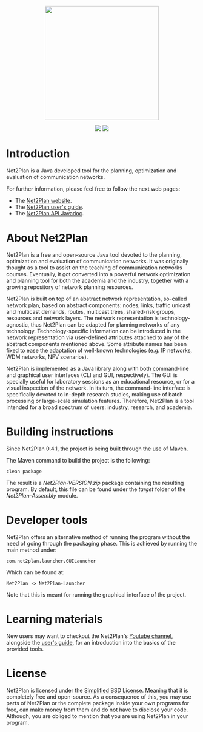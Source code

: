 <p align="center">
    <img src="https://raw.githubusercontent.com/girtel/Net2Plan/develop/Net2Plan-GUI/Net2Plan-GUI-Plugins/Net2Plan-NetworkDesign/src/main/resources/resources/common/net2plan-logo.jpg" height="300">
</p>
<p align="center">
    <img src="https://travis-ci.org/girtel/Net2Plan.svg?branch=master">
    <img src="https://s-a.github.io/license/img/bsd-2-clause.svg">
</p>

# Introduction
Net2Plan is a Java developed tool for the planning, optimization and evaluation of communication networks.

For further information, please feel free to follow the next web pages:
* The [Net2Plan website](http://net2plan.com).
* The [Net2Plan user's guide](http://net2plan.com/documentation/current/help/usersGuide.pdf).
* The [Net2Plan API Javadoc](http://net2plan.com/documentation/current/javadoc/api/index.html).

# About Net2Plan
Net2Plan is a free and open-source Java tool devoted to the planning, optimization and evaluation of communication networks. It was originally thought as a tool to assist on the teaching of communication networks courses. Eventually, it got converted into a powerful network optimization and planning tool for both the academia and the industry, together with a growing repository of network planning resources.

Net2Plan is built on top of an abstract network representation, so-called network plan, based on abstract components: nodes, links, traffic unicast and multicast demands, routes, multicast trees, shared-risk groups, resources and network layers. The network representation is technology-agnostic, thus Net2Plan can be adapted for planning networks of any technology. Technology-specific information can be introduced in the network representation via user-defined attributes attached to any of the abstract components mentioned above. Some attribute names has been fixed to ease the adaptation of well-known technologies (e.g. IP networks, WDM networks, NFV scenarios).

Net2Plan is implemented as a Java library along with both command-line and graphical user interfaces (CLI and GUI, respectively). The GUI is specially useful for laboratory sessions as an educational resource, or for a visual inspection of the network. In its turn, the command-line interface is specifically devoted to in-depth research studies, making use of batch processing or large-scale simulation features. Therefore, Net2Plan is a tool intended for a broad spectrum of users: industry, research, and academia.

# Building instructions
Since Net2Plan 0.4.1, the project is being built through the use of Maven.

The Maven command to build the project is the following:

`clean package`

The result is a _Net2Plan-VERSION.zip_ package containing the resulting program. By default, this file can be found under the _target_ folder of the _Net2Plan-Assembly_ module.

# Developer tools
Net2Plan offers an alternative method of running the program without the need of going through the packaging phase. This is achieved by running the main method under:

`com.net2plan.launcher.GUILauncher`

Which can be found at:

`Net2Plan -> Net2Plan-Launcher`

Note that this is meant for running the graphical interface of the project.

# Learning materials
New users may want to checkout the Net2Plan's [Youtube channel](https://www.youtube.com/channel/UCCgkr1wlMlO221yhFGmWZUg), alongside the [user's guide](http://net2plan.com/documentation/current/help/usersGuide.pdf), for an introduction into the basics of the provided tools. 

# License
Net2Plan is licensed under the [Simplified BSD License](https://opensource.org/licenses/BSD-2-Clause). Meaning that it is completely free and open-source. As a consequence of this, you may use parts of Net2Plan or the complete package inside your own programs for free, can make money from them and do not have to disclose your code. Although, you are obliged to mention that you are using Net2Plan in your program.
